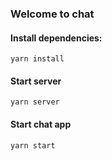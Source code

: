 ### Welcome to chat

#### Install dependencies:
`yarn install`

#### Start server
`yarn server`

#### Start chat app
`yarn start`
